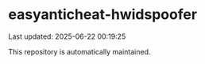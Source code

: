 # easyanticheat-hwidspoofer

Last updated: 2025-06-22 00:19:25

This repository is automatically maintained.
